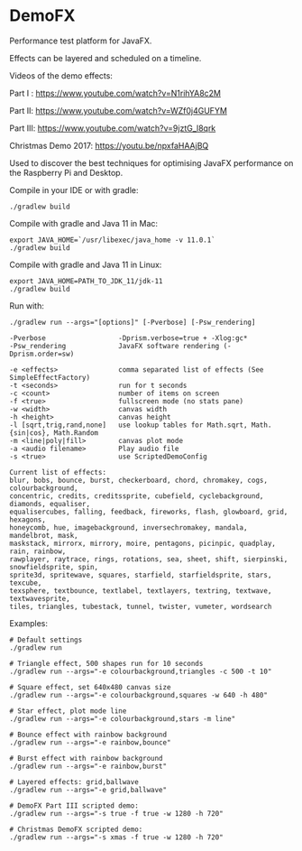 # DemoFX
Performance test platform for JavaFX.

Effects can be layered and scheduled on a timeline.

Videos of the demo effects:

Part I : https://www.youtube.com/watch?v=N1rihYA8c2M

Part II: https://www.youtube.com/watch?v=WZf0j4GUFYM

Part III: https://www.youtube.com/watch?v=9jztG_l8qrk

Christmas Demo 2017: https://youtu.be/npxfaHAAjBQ

Used to discover the best techniques for optimising JavaFX performance on the Raspberry Pi and Desktop.

Compile in your IDE or with gradle:
```
./gradlew build
```

Compile with gradle and Java 11 in Mac:
```
export JAVA_HOME=`/usr/libexec/java_home -v 11.0.1`
./gradlew build 
```

Compile with gradle and Java 11 in Linux:
```
export JAVA_HOME=PATH_TO_JDK_11/jdk-11
./gradlew build 
```

Run with:
```
./gradlew run --args="[options]" [-Pverbose] [-Psw_rendering]

-Pverbose                  -Dprism.verbose=true + -Xlog:gc* 
-Psw_rendering             JavaFX software rendering (-Dprism.order=sw)

-e <effects>               comma separated list of effects (See SimpleEffectFactory)
-t <seconds>               run for t seconds
-c <count>                 number of items on screen
-f <true>                  fullscreen mode (no stats pane)
-w <width>                 canvas width
-h <height>                canvas height
-l [sqrt,trig,rand,none]   use lookup tables for Math.sqrt, Math.{sin|cos}, Math.Random
-m <line|poly|fill>        canvas plot mode
-a <audio filename>        Play audio file
-s <true>                  use ScriptedDemoConfig

Current list of effects:
blur, bobs, bounce, burst, checkerboard, chord, chromakey, cogs, colourbackground,
concentric, credits, creditssprite, cubefield, cyclebackground, diamonds, equaliser,
equalisercubes, falling, feedback, fireworks, flash, glowboard, grid, hexagons,
honeycomb, hue, imagebackground, inversechromakey, mandala, mandelbrot, mask,
maskstack, mirrorx, mirrory, moire, pentagons, picinpic, quadplay, rain, rainbow,
rawplayer, raytrace, rings, rotations, sea, sheet, shift, sierpinski, snowfieldsprite, spin,
sprite3d, spritewave, squares, starfield, starfieldsprite, stars, texcube,
texsphere, textbounce, textlabel, textlayers, textring, textwave, textwavesprite,
tiles, triangles, tubestack, tunnel, twister, vumeter, wordsearch

```
Examples:
```
# Default settings
./gradlew run

# Triangle effect, 500 shapes run for 10 seconds
./gradlew run --args="-e colourbackground,triangles -c 500 -t 10"

# Square effect, set 640x480 canvas size
./gradlew run --args="-e colourbackground,squares -w 640 -h 480"

# Star effect, plot mode line
./gradlew run --args="-e colourbackground,stars -m line"

# Bounce effect with rainbow background
./gradlew run --args="-e rainbow,bounce"

# Burst effect with rainbow background
./gradlew run --args="-e rainbow,burst"

# Layered effects: grid,ballwave
./gradlew run --args="-e grid,ballwave"

# DemoFX Part III scripted demo:
./gradlew run --args="-s true -f true -w 1280 -h 720"

# Christmas DemoFX scripted demo:
./gradlew run --args="-s xmas -f true -w 1280 -h 720"
```


